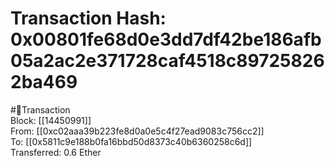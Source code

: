 
Transaction Hash: 0x00801fe68d0e3dd7df42be186afb05a2ac2e371728caf4518c897258262ba469
====================================================================================
  
#💸Transaction  
Block: [[14450991]]  
From: [[0xc02aaa39b223fe8d0a0e5c4f27ead9083c756cc2]]  
To: [[0x5811c9e188b0fa16bbd50d8373c40b6360258c6d]]  
Transferred: 0.6 Ether